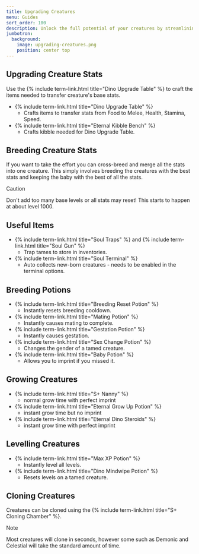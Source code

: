```yaml
---
title: Upgrading Creatures
menu: Guides
sort_order: 100
description: Unlock the full potential of your creatures by streamlining and simplifying breeding tasks through stat upgrades and potions.
jumbotron:
  background:
    image: upgrading-creatures.png
    position: center top
---
```


## Upgrading Creature Stats

Use the {% include term-link.html title="Dino Upgrade Table" %} to craft the items needed to transfer creature's base stats.

- {% include term-link.html title="Dino Upgrade Table" %}
  - Crafts items to transfer stats from Food to Melee, Health, Stamina, Speed.
- {% include term-link.html title="Eternal Kibble Bench" %}
  - Crafts kibble needed for Dino Upgrade Table.

## Breeding Creature Stats

If you want to take the effort you can cross-breed and merge all the stats into one creature. This simply involves breeding the creatures with the best stats and keeping the baby with the best of all the stats.

> [!CAUTION]
> Don't add too many base levels or all stats may reset!  This starts to happen at about level 1000.

## Useful Items

- {% include term-link.html title="Soul Traps" %} and {% include term-link.html title="Soul Gun" %}
  - Trap tames to store in inventories.
- {% include term-link.html title="Soul Terminal" %}
  - Auto collects new-born creatures - needs to be enabled in the terminal options.

## Breeding Potions

- {% include term-link.html title="Breeding Reset Potion" %}
  - Instantly resets breeding cooldown.
- {% include term-link.html title="Mating Potion" %}
  - Instantly causes mating to complete.
- {% include term-link.html title="Gestation Potion" %}
  - Instantly causes gestation.
- {% include term-link.html title="Sex Change Potion" %}
  - Changes the gender of a tamed creature.
- {% include term-link.html title="Baby Potion" %}
  - Allows you to imprint if you missed it.

## Growing Creatures

- {% include term-link.html title="S+ Nanny" %} 
  - normal grow time with perfect imprint
- {% include term-link.html title="Eternal Grow Up Potion" %} 
  - instant grow time but no imprint
- {% include term-link.html title="Eternal Dino Steroids" %} 
  - instant grow time with perfect imprint

## Levelling Creatures

- {% include term-link.html title="Max XP Potion" %}
  - Instantly level all levels.
- {% include term-link.html title="Dino Mindwipe Potion" %}
  - Resets levels on a tamed creature.

## Cloning Creatures

Creatures can be cloned using the {% include term-link.html title="S+ Cloning Chamber" %}.  

> [!NOTE]
> Most creatures will clone in seconds, however some such as Demonic and Celestial will take the standard amount of time.
